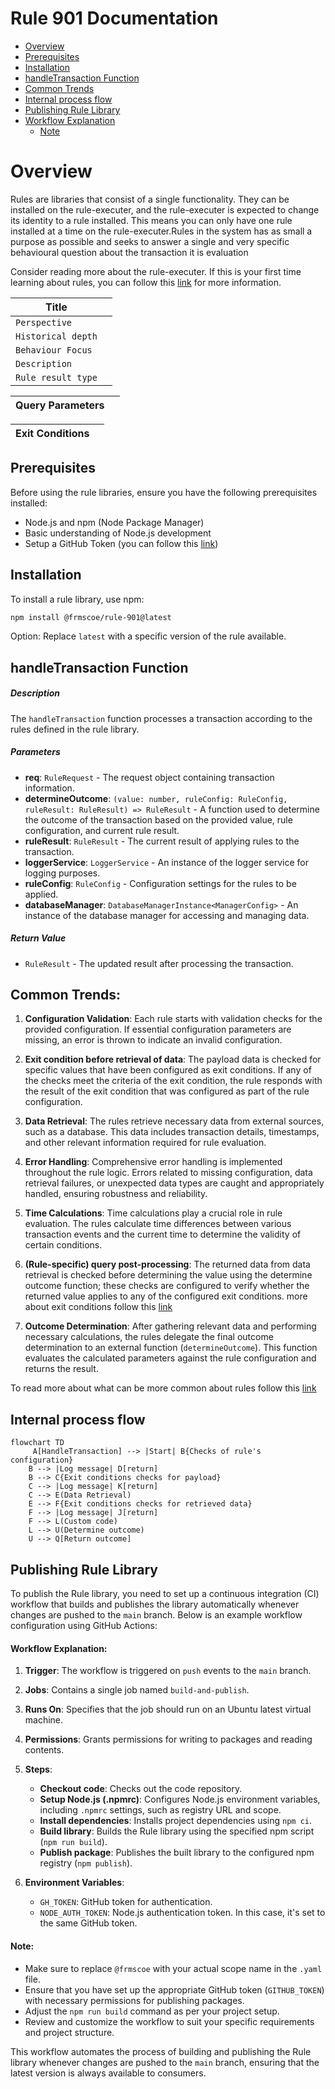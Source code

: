 # Rule 901 Documentation

- [Overview](#overview)
- [Prerequisites](#prerequisites)
- [Installation](#installation)
- [handleTransaction Function](#handletransaction-function)
- [Common Trends](#common-trends)
- [Internal process flow](#internal-process-flow)
- [Publishing Rule Library](#publishing-rule-library)
- [Workflow Explanation](#workflow-explanation)
   - [Note](#note)

# Overview
Rules are libraries that consist of a single functionality. They can be installed on the rule-executer, and the rule-executer is expected to change its identity to a rule installed. This means you can only have one rule installed at a time on the rule-executer.Rules in the system has as small a purpose as possible and seeks to answer a single and very specific behavioural question about the transaction it is evaluation

Consider reading more about the rule-executer. If this is your first time learning about rules, you can follow this [link](https://github.com/frmscoe/rule-executer/blob/dev/README.md)
 for more information.

| Title |  |
| ------ | ------ |
| `Perspective` |  |
| `Historical depth` |  |
| `Behaviour Focus` |  |
| `Description` |  |
| `Rule result type` |  |

| Query Parameters |  |
| ------ | ------ |



| Exit Conditions |  |
| ------ | ------ |



## Prerequisites
Before using the rule libraries, ensure you have the following prerequisites installed:
- Node.js and npm (Node Package Manager)
- Basic understanding of Node.js development
- Setup a GitHub Token (you can follow this [link](https://github.com/frmscoe/docs/blob/dev/Knowledge-Articles/How-To-Use-.npmrc-To-Hide-Secrets.md))

## Installation
To install a rule library, use npm:

```bash
npm install @frmscoe/rule-901@latest 
```

Option: Replace `latest` with a specific version of the rule available.


## handleTransaction Function
##### Description
The `handleTransaction` function processes a transaction according to the rules defined in the rule library.

##### Parameters
- **req**: `RuleRequest` - The request object containing transaction information.
- **determineOutcome**: `(value: number, ruleConfig: RuleConfig, ruleResult: RuleResult) => RuleResult` - A function used to determine the outcome of the transaction based on the provided value, rule configuration, and current rule result.
- **ruleResult**: `RuleResult` - The current result of applying rules to the transaction.
- **loggerService**: `LoggerService` - An instance of the logger service for logging purposes.
- **ruleConfig**: `RuleConfig` - Configuration settings for the rules to be applied.
- **databaseManager**: `DatabaseManagerInstance<ManagerConfig>` - An instance of the database manager for accessing and managing data.

##### Return Value
- `RuleResult` - The updated result after processing the transaction.


## Common Trends:
1. **Configuration Validation**: Each rule starts with validation checks for the provided configuration. If essential configuration parameters are missing, an error is thrown to indicate an invalid configuration.

2. **Exit condition before retrieval of data**: The payload data is checked for specific values that have been configured as exit conditions. If any of the checks meet the criteria of the exit condition, the rule responds with the result of the exit condition that was configured as part of the rule configuration.

3. **Data Retrieval**: The rules retrieve necessary data from external sources, such as a database. This data includes transaction details, timestamps, and other relevant information required for rule evaluation.

4. **Error Handling**: Comprehensive error handling is implemented throughout the rule logic. Errors related to missing configuration, data retrieval failures, or unexpected data types are caught and appropriately handled, ensuring robustness and reliability.

5. **Time Calculations**: Time calculations play a crucial role in rule evaluation. The rules calculate time differences between various transaction events and the current time to determine the validity of certain conditions.

6. **(Rule-specific) query post-processing**: The returned data from data retrieval is checked before determining the value using the determine outcome function; these checks are configured to verify whether the returned value applies to any of the configured exit conditions. more about exit conditions follow this [link](https://github.com/frmscoe/docs/blob/main/Technical/Processors/Rule-Processors/standard-rule-processor-exit-and-error-conditions.md)

7. **Outcome Determination**: After gathering relevant data and performing necessary calculations, the rules delegate the final outcome determination to an external function (`determineOutcome`). This function evaluates the calculated parameters against the rule configuration and returns the result.

To read more about what can be more common about rules follow this [link](https://github.com/frmscoe/docs/blob/main/Product/rule-processor-overview.md)

## Internal process flow
```mermaid
flowchart TD
     A[HandleTransaction] --> |Start| B{Checks of rule's configuration}
    B --> |Log message| D[return]
    B --> C{Exit conditions checks for payload}
    C --> |Log message| K[return]
    C --> E(Data Retrieval)
    E --> F{Exit conditions checks for retrieved data}
    F --> |Log message| J[return]
    F --> L(Custom code)
    L --> U(Determine outcome)
    U --> Q[Return outcome]    

```

## Publishing Rule Library

To publish the Rule library, you need to set up a continuous integration (CI) workflow that builds and publishes the library automatically whenever changes are pushed to the `main` branch. Below is an example workflow configuration using GitHub Actions:


#### Workflow Explanation:

1. **Trigger**: The workflow is triggered on `push` events to the `main` branch.

2. **Jobs**: Contains a single job named `build-and-publish`.

3. **Runs On**: Specifies that the job should run on an Ubuntu latest virtual machine.

4. **Permissions**: Grants permissions for writing to packages and reading contents.

5. **Steps**:
   - **Checkout code**: Checks out the code repository.
   - **Setup Node.js (.npmrc)**: Configures Node.js environment variables, including `.npmrc` settings, such as registry URL and scope.
   - **Install dependencies**: Installs project dependencies using `npm ci`.
   - **Build library**: Builds the Rule library using the specified npm script (`npm run build`).
   - **Publish package**: Publishes the built library to the configured npm registry (`npm publish`).

6. **Environment Variables**:
   - `GH_TOKEN`: GitHub token for authentication.
   - `NODE_AUTH_TOKEN`: Node.js authentication token. In this case, it's set to the same GitHub token.

#### Note:
- Make sure to replace `@frmscoe` with your actual scope name in the `.yaml` file.
- Ensure that you have set up the appropriate GitHub token (`GITHUB_TOKEN`) with necessary permissions for publishing packages.
- Adjust the `npm run build` command as per your project setup.
- Review and customize the workflow to suit your specific requirements and project structure.

This workflow automates the process of building and publishing the Rule library whenever changes are pushed to the `main` branch, ensuring that the latest version is always available to consumers.

  
